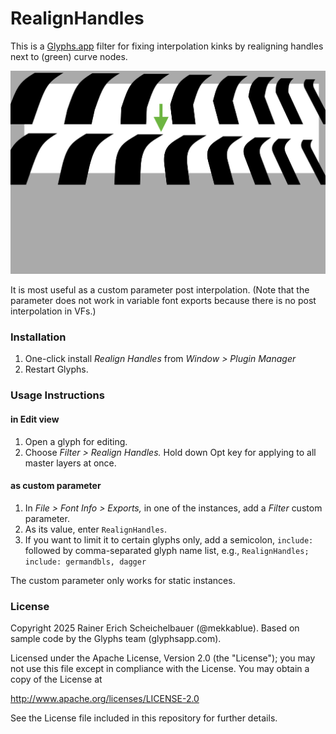 # RealignHandles

This is a [Glyphs.app](http://glyphsapp.com/) filter for fixing interpolation kinks by realigning handles next to (green) curve nodes.

![RealignHandles](RealignHandles.png)

It is most useful as a custom parameter post interpolation. (Note that the parameter does not work in variable font exports because there is no post interpolation in VFs.)


### Installation

1. One-click install *Realign Handles* from *Window > Plugin Manager*
2. Restart Glyphs.


### Usage Instructions

#### in Edit view

1. Open a glyph for editing.
2. Choose *Filter > Realign Handles.* Hold down Opt key for applying to all master layers at once.

#### as custom parameter

1. In *File > Font Info > Exports,* in one of the instances, add a *Filter* custom parameter.
2. As its value, enter `RealignHandles`.
3. If you want to limit it to certain glyphs only, add a semicolon, `include:` followed by comma-separated glyph name list, e.g., `RealignHandles; include: germandbls, dagger`

The custom parameter only works for static instances.


### License

Copyright 2025 Rainer Erich Scheichelbauer (@mekkablue).
Based on sample code by the Glyphs team (glyphsapp.com).

Licensed under the Apache License, Version 2.0 (the "License");
you may not use this file except in compliance with the License.
You may obtain a copy of the License at

http://www.apache.org/licenses/LICENSE-2.0

See the License file included in this repository for further details.
